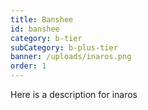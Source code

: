 ```yaml
---
title: Banshee
id: banshee
category: b-tier
subCategory: b-plus-tier
banner: /uploads/inaros.png
order: 1
---
```


Here is a description for inaros
